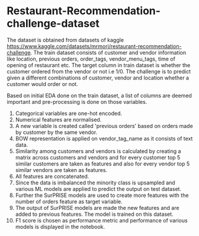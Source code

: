 # Restaurant-Recommendation-challenge-dataset

The dataset is obtained from datasets of kaggle https://www.kaggle.com/datasets/mrmorj/restaurant-recommendation-challenge. The train dataset
consists of customer and vendor information like location, previous orders, order_tags, vendor_menu_tags, time of opening of restaurant etc.
The target column in train dataset is whether the customer ordered from the vendor or not i.e 1/0. The challenge is to predict given a different
combinations of customer, vendor and location whether a customer would order or not.

Based on initial EDA done on the train dataset, a list of columns are deemed important and pre-processing is done on those variables.

1. Categorical variables are one-hot encoded.
2. Numerical features are normalised.
3. A new variable is created called 'previous orders' based on orders made by customer by the same vendor.
4. BOW representation is applied on vendor_tag_name as it consists of text data.
5. Similarity among customers and vendors is calculated by creating a matrix across customers and vendors and for every customer top 5 similar customers
are taken as features and also for every vendor top 5 similar vendors are taken as features.
6. All features are concatenated.
7. Since the data is imbalanced the minority class is upsampled and various ML models are applied to predict the output on test dataset.
8. Further the SurPRISE models are used to create more features with the number of orders feature as target variable.
9. The output of SurPRISE models are made the new features and are added to previous features. The model is trained on this dataset.
10. F1 score is chosen as performance metric and performance of various models is displayed in the notebook.
